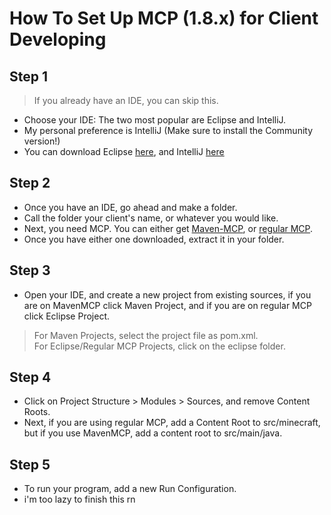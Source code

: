 # How To Set Up MCP (1.8.x) for Client Developing

## Step 1 
> If you already have an IDE, you can skip this.
- Choose your IDE: The two most popular are Eclipse and IntelliJ.
- My personal preference is IntelliJ (Make sure to install the Community version!)
- You can download Eclipse [here](https://www.eclipse.org/downloads/packages/installer), and IntelliJ [here](https://www.jetbrains.com/idea/download/)
## Step 2
- Once you have an IDE, go ahead and make a folder.
- Call the folder your client's name, or whatever you would like.
- Next, you need MCP. You can either get [Maven-MCP](https://github.com/Marcelektro/MavenMCP-1.8.9/), or [regular MCP](https://github.com/Marcelektro/MCP-919).
- Once you have either one downloaded, extract it in your folder.
## Step 3
- Open your IDE, and create a new project from existing sources, if you are on MavenMCP click Maven Project, and if you are on regular MCP click Eclipse Project.
> For Maven Projects, select the project file as pom.xml. <br>
> For Eclipse/Regular MCP Projects, click on the eclipse folder.
## Step 4
- Click on Project Structure > Modules > Sources, and remove Content Roots.
- Next, if you are using regular MCP, add a Content Root to src/minecraft, but if you use MavenMCP, add a content root to src/main/java.
## Step 5
- To run your program, add a new Run Configuration.
- i'm too lazy to finish this rn
